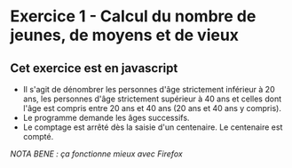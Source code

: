 # **Exercice 1 - Calcul du nombre de jeunes, de moyens et de vieux**

## Cet exercice est en javascript



* Il s'agit de dénombrer les personnes d'âge strictement inférieur à 20 ans, les personnes d'âge strictement supérieur à 40 ans et celles dont l'âge est compris entre 20 ans et 40 ans (20 ans et 40 ans y compris).
* Le programme demande les âges successifs.
* Le comptage est arrêté dès la saisie d'un centenaire. Le centenaire est compté.


*NOTA BENE : ça fonctionne mieux avec Firefox*